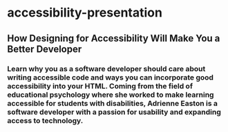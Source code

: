 # accessibility-presentation

## How Designing for Accessibility Will Make You a Better Developer

### Learn why you as a software developer should care about writing accessible code and ways you can incorporate good accessibility into your HTML. Coming from the field of educational psychology where she worked to make learning accessible for students with disabilities, Adrienne Easton is a software developer with a passion for usability and expanding access to technology.



